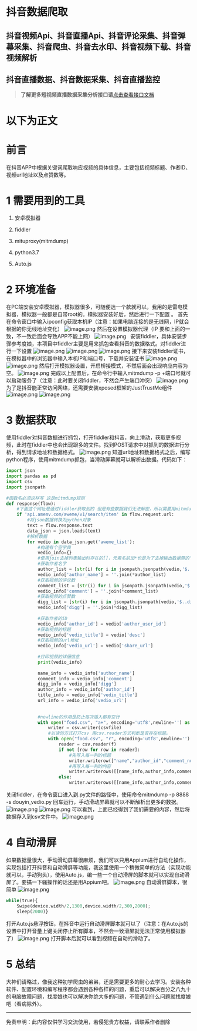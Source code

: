 # 抖音数据爬取

## 抖音视频Api、抖音直播Api、抖音评论采集、抖音弹幕采集、抖音爬虫、抖音去水印、抖音视频下载、抖音视频解析
## 抖音直播数据、抖音数据采集、抖音直播监控


>**了解更多短视频直播数据采集分析接口请**[点击查看接口文档](https://docs.qq.com/doc/DU3RKUFVFdVhQbXlR) 

# 以下为正文


# 前言
在抖音APP中根据关键词爬取响应视频的具体信息，主要包括视频标题、作者ID、视频url地址以及点赞数等。

# 1 需要用到的工具

1. 安卓模拟器

1. fiddler 

1. mituproxy(mitmdump)

1. python3.7

1. Auto.js


# 2 环境准备

 
在PC端安装安卓模拟器，模拟器很多，可随便选一个款就可以，我用的是雷电模拟器，模拟器一般都是自带root的。模拟器安装好后，然后进行一下配置 。
首先在命令窗口中输入ipconfig获取本机IP（注意：如果电脑连接的是无线网，IP就会根据的你无线地址变化）
![image.png](https://cdn.nlark.com/yuque/0/2020/png/97322/1605509782858-a6ff451f-fc69-4f3a-b3d1-4c845e0bed6f.png#align=left&display=inline&height=722&name=image.png&originHeight=722&originWidth=1464&size=169042&status=done&style=none&width=1464)
然后在设置模拟器代理（IP 要和上面的一致，不一致后面会导致APP不能上网）
![image.png](https://cdn.nlark.com/yuque/0/2020/png/97322/1605509836295-431509cb-5b51-456a-a129-bbcf9f34d7eb.png#align=left&display=inline&height=600&name=image.png&originHeight=1356&originWidth=882&size=207234&status=done&style=none&width=390)
 
安装fiddler，具体安装步骤参考度娘，本项目中fiddler主要是用来抓包查看抖音的数据格式。对fiddler进行一下设置
![image.png](https://cdn.nlark.com/yuque/0/2020/png/97322/1605509866727-7be7963c-5901-4a02-9b6e-f0f8ef348672.png#align=left&display=inline&height=281&name=image.png&originHeight=712&originWidth=1470&size=420870&status=done&style=none&width=581)
![image.png](https://cdn.nlark.com/yuque/0/2020/png/97322/1605509883028-264c7e83-4d22-46df-bde0-8129767bb810.png#align=left&display=inline&height=303&name=image.png&originHeight=662&originWidth=1072&size=112398&status=done&style=none&width=490)
![image.png](https://cdn.nlark.com/yuque/0/2020/png/97322/1605509908596-8a536010-7868-4736-bdd6-b571b25fc351.png#align=left&display=inline&height=300&name=image.png&originHeight=648&originWidth=1072&size=129801&status=done&style=none&width=496)
接下来安装fiddler证书，在模拟器中的浏览器中输入本机IP和端口号，下载并安装证书
![image.png](https://cdn.nlark.com/yuque/0/2020/png/97322/1605509936511-d2c8dbb9-2e82-4c10-9cfb-a016d6ce8aee.png#align=left&display=inline&height=340&name=image.png&originHeight=664&originWidth=884&size=182833&status=done&style=none&width=452)
![image.png](https://cdn.nlark.com/yuque/0/2020/png/97322/1605509957809-d6bbc74b-17f3-4c3c-83ac-faaaa68c0b4c.png#align=left&display=inline&height=558&name=image.png&originHeight=1346&originWidth=890&size=204727&status=done&style=none&width=369)
然后打开模拟器设置，开启桥接模式，不然后面会出现响应内容为空。
![image.png](https://cdn.nlark.com/yuque/0/2020/png/97322/1605509987623-5c3aa90c-7ffa-4005-8091-92bb3c5f5d02.png#align=left&display=inline&height=418&name=image.png&originHeight=1248&originWidth=1338&size=410516&status=done&style=none&width=448)
完成以上配置后，在命令行中输入mitmdump -p +端口号就可以启动服务了（注意：此时要关闭fiddler，不然会产生端口冲突）
![image.png](https://cdn.nlark.com/yuque/0/2020/png/97322/1605510008075-cc6f3537-0971-4e34-96b9-e8fa610e2e06.png#align=left&display=inline&height=249&name=image.png&originHeight=716&originWidth=1458&size=147627&status=done&style=none&width=507)
为了是抖音能正常访问网络，还需要安装xposed框架的JustTrustMe组件
![image.png](https://cdn.nlark.com/yuque/0/2020/png/97322/1605510045494-a0c49e5b-0322-4015-baee-c6c113e67acb.png#align=left&display=inline&height=539&name=image.png&originHeight=1304&originWidth=890&size=186559&status=done&style=none&width=368)
![image.png](https://cdn.nlark.com/yuque/0/2020/png/97322/1605510065971-473b0b9d-374d-4b0a-b7cd-b68d17a5ac8a.png#align=left&display=inline&height=266&name=image.png&originHeight=452&originWidth=884&size=85003&status=done&style=none&width=521)

 

# 3 数据获取

 
使用fiddler对抖音数据进行抓包，打开fiddler和抖音，向上滑动，获取更多视频，此时在fiddler中也会出现跟多的文件。找到POST请求中对抓到的数据进行分析，得到请求地址和数据格式。
![image.png](https://cdn.nlark.com/yuque/0/2020/png/97322/1605510093815-4cc213d5-9289-4f7c-b7ca-ee850fa88644.png#align=left&display=inline&height=296&name=image.png&originHeight=686&originWidth=1474&size=1242507&status=done&style=none&width=636)
知道url地址和数据格式之后，编写python程序，使用mitmdump抓包，当滑动屏幕就可以解析出数据。代码如下：

 
```python
import json
import pandas as pd 
import csv
import jsonpath
 
#函数名必须这样写 这是mitmdump规则
def response(flow):
    #下面这个网址是通过fiddler获取到的 但是有些数据我们无法解密，所以需要用mitmdump捕获数据包然后做分析
    if 'api.amemv.com/aweme/v1/search/item' in flow.request.url:   
        #将json数据转换为python对象
        text = flow.response.text
        data_json = json.loads(text)     
        #解析数据
        for vedio in data_json.get('aweme_list'):       
            #构建有个空字典
            vedio_info={}
            #使用join去掉列表输出时存在的[]，元素名前加*也是为了去掉输出数据带的''
            #获取作者名字
            author_list = [str(i) for i in jsonpath.jsonpath(vedio,'$..nickname')]
            vedio_info['author_name'] = ''.join(*author_list)
            #获取视频的评论数
            comment_list = [str(i) for i in jsonpath.jsonpath(vedio,'$..comment_count')]
            vedio_info['comment'] = ''.join(*comment_list)
            #获取视频的点赞数
            digg_list = [str(i) for i in jsonpath.jsonpath(vedio,'$..digg_count')]
            vedio_info['digg'] = ''.join(*digg_list)
            
            #获取作者的ID         
            vedio_info['author_id'] = vedio['author_user_id']
            #获取视频的标题
            vedio_info['vedio_title'] = vedio['desc']
            #获取视频的url地址
            vedio_info['vedio_url'] = vedio['share_url'] 
            
            #打印视频的详细信息                      
            print(vedio_info)
                                                                                
            name_info = vedio_info['author_name'] 
            comment_info = vedio_info['comment']
            digg_info = vedio_info['digg']
            author_info = vedio_info['author_id']
            title_info = vedio_info['vedio_title']
            url_info = vedio_info['vedio_url']    
                                                
            
            #newline的作用是防止每次插入都有空行 
            with open("food.csv", "a+", encoding='utf8',newline='') as csvfile:
                writer = csv.writer(csvfile)
                #以读的方式打开csv 用csv.reader方式判断是否存在标题。
                with open("food.csv", "r", encoding='utf8',newline='') as f:
                    reader = csv.reader(f)
                    if not [row for row in reader]:
                        #先写入每一列的标题
                        writer.writerow(["name","author_id","comment_num","digg_num", "vedio_title", "vedio_url"])
                        #再写入每一列的内容
                        writer.writerows([[name_info,author_info,comment_info,digg_info,title_info,url_info]])
                    else:
                        writer.writerows([[name_info,author_info,comment_info,digg_info,title_info,url_info]])
```

 
关闭fiddler，在命令窗口进入到.py文件的路径中，使用命令mitmdump -p 8888 -s douyin_vedio.py 回车运行，手动滑动屏幕就可以不断解析出更多的数据。
![image.png](https://cdn.nlark.com/yuque/0/2020/png/97322/1605510143000-be70edde-9e55-4a17-83b2-4d4046e31433.png#align=left&display=inline&height=326&name=image.png&originHeight=730&originWidth=1468&size=220317&status=done&style=none&width=656)
![image.png](https://cdn.nlark.com/yuque/0/2020/png/97322/1605510176740-3bda33a9-aacf-4361-b95e-34fb0e7680b4.png#align=left&display=inline&height=323&name=image.png&originHeight=710&originWidth=1458&size=419561&status=done&style=none&width=664)
可以看到，上面已经得到了我们需要的内容，然后将数据存入到csv文件中。
![image.png](https://cdn.nlark.com/yuque/0/2020/png/97322/1605510189371-51e11dca-899e-475c-a0f0-01f5bf1af36d.png#align=left&display=inline&height=368&name=image.png&originHeight=804&originWidth=1476&size=967270&status=done&style=none&width=675)

 

# 4 自动滑屏

 
如果数据量很大，手动滑动屏幕很麻烦，我们可以只用Appium进行自动化操作，实现包括打开抖音和自动滑屏等功能，我这里使用一个稍微简单的方法（实现功能就可以，手动狗头），使用Auto.js，编一些一个自动滑屏的脚本就可以实现自动滑屏了。要搞一下骚操作的话还是用Appium吧。
![image.png](https://cdn.nlark.com/yuque/0/2020/png/97322/1605510215842-a2249a59-3574-4943-a23d-18b3ebbdca9c.png#align=left&display=inline&height=475&name=image.png&originHeight=1338&originWidth=1170&size=222429&status=done&style=none&width=415)
自动滑屏脚本，很简单
![image.png](https://cdn.nlark.com/yuque/0/2020/png/97322/1605510253936-d7f1b05e-d1e7-4d2f-9d87-b2bfca85f305.png#align=left&display=inline&height=229&name=image.png&originHeight=412&originWidth=1048&size=144983&status=done&style=none&width=582)


 

```python
while(true){
    Swipe(device.width/2,1300,device.width/2,300,2000);
    sleep(2000)}
```

 
打开Auto.js悬浮按钮，在抖音中运行自动滑屏脚本就可以了（注意：在Auto.js的设置中打开音量上键关闭停止所有脚本，不然会一致滑屏就无法正常使用模拟器了）
![image.png](https://cdn.nlark.com/yuque/0/2020/png/97322/1605510266656-99baf6ec-3a84-4ac9-bf28-737a142d8e03.png#align=left&display=inline&height=490&name=image.png&originHeight=1352&originWidth=1062&size=501375&status=done&style=none&width=385)
打开脚本后就可以看到视频在自动的滑动了。

 

# 5 总结
大神们请略过，像我这种初学爬虫的弟弟，还是需要更多的耐心去学习。安装各种软件、配置环境和编写程序都会遇到各种各样的问题，重启可以解决百分之八九十的电脑故障问题，找度娘也可以解决你绝大多的问题，不管遇到什么问题就找度娘吧（看病除外）。



___________________ 

免责申明：此内容仅供学习交流使用，若侵犯贵方权益，请联系作者删除 
